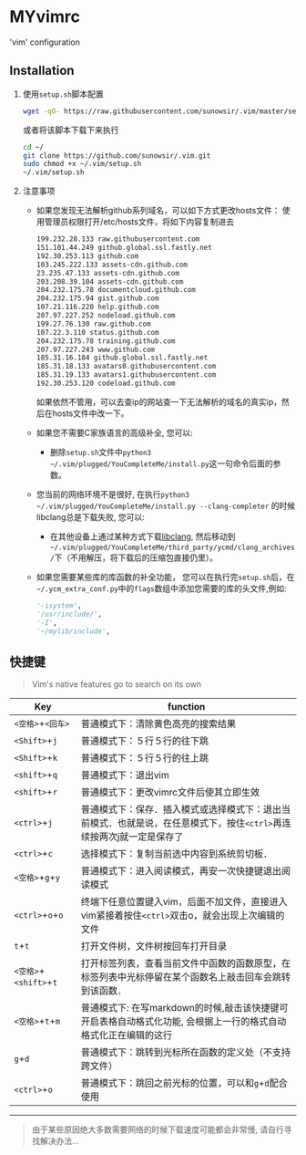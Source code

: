 # MYvimrc
'vim' configuration

## Installation

1.  使用`setup.sh`脚本配置

    ```bash
    wget -qO- https://raw.githubusercontent.com/sunowsir/.vim/master/setup.sh | sh -x
    ```
    或者将该脚本下载下来执行
    ```bash
    cd ~/
    git clone https://github.com/sunowsir/.vim.git 
    sudo chmod +x ~/.vim/setup.sh
    ~/.vim/setup.sh
    ```

    

2.  注意事项
    * 如果您发现无法解析github系列域名，可以如下方式更改hosts文件：
        使用管理员权限打开/etc/hosts文件，将如下内容复制进去
        ```bash
        199.232.28.133 raw.githubusercontent.com
        151.101.44.249 github.global.ssl.fastly.net 
        192.30.253.113 github.com 
        103.245.222.133 assets-cdn.github.com 
        23.235.47.133 assets-cdn.github.com 
        203.208.39.104 assets-cdn.github.com 
        204.232.175.78 documentcloud.github.com 
        204.232.175.94 gist.github.com 
        107.21.116.220 help.github.com 
        207.97.227.252 nodeload.github.com 
        199.27.76.130 raw.github.com 
        107.22.3.110 status.github.com 
        204.232.175.78 training.github.com 
        207.97.227.243 www.github.com 
        185.31.16.184 github.global.ssl.fastly.net 
        185.31.18.133 avatars0.githubusercontent.com 
        185.31.19.133 avatars1.githubusercontent.com
        192.30.253.120 codeload.github.com
        ```
        如果依然不管用，可以去查ip的网站查一下无法解析的域名的真实ip，然后在hosts文件中改一下。
        
    * 如果您不需要C家族语言的高级补全, 您可以:
        * 删除`setup.sh`文件中`python3 ~/.vim/plugged/YouCompleteMe/install.py`这一句命令后面的参数。
    * 您当前的网络环境不是很好, 在执行`python3 ~/.vim/plugged/YouCompleteMe/install.py --clang-completer` 的时候libclang总是下载失败, 您可以:
        * 在其他设备上通过某种方式下载[libclang](https://dl.bintray.com/ycm-core/libclang/libclang-9.0.0-x86_64-unknown-linux-gnu.tar.bz2), 
        然后移动到`~/.vim/plugged/YouCompleteMe/third_party/ycmd/clang_archives/`下（不用解压，将下载后的压缩包直接仍里）。
    * 如果您需要某些库的库函数的补全功能，
    您可以在执行完`setup.sh`后，在`~/.ycm_extra_conf.py`中的`flags`数组中添加您需要的库的头文件,例如:
        ```python
        '-isystem', 
        '/usr/include/', 
        '-I', 
        '~/mylib/include', 
        ```

## 快捷键

>   Vim's native features go to search on its own

| Key                    | function                                                                                                                                           |
| ---------------------- | ------------------------------------------------------------                                                                                       |
| `<空格>`+`<回车>`      | 普通模式下：清除黄色高亮的搜索结果                                                                                                                 |
| `<Shift>`+`j`          | 普通模式下：５行５行的往下跳                                                                                                                       |
| `<Shift>`+`k`          | 普通模式下：５行５行的往上跳                                                                                                                       |
| `<shift>`+`q`          | 普通模式下：退出vim                                                                                                                                |
| `<shift>`+`r`          | 普通模式下：更改vimrc文件后使其立即生效                                                                                                            |
| `<ctrl>`+`j`           | 普通模式下：保存．插入模式或选择模式下：退出当前模式．也就是说，在任意模式下，按住`<ctrl>`再连续按两次j就一定是保存了                             |
| `<ctrl>`+`c`           | 选择模式下：复制当前选中内容到系统剪切板．                                                                                                         |
| `<空格>`+`g`+`y`       | 普通模式下：进入阅读模式，再安一次快捷键退出阅读模式                                                                                               |
| `<ctrl>`+`o`+`o`       | 终端下任意位置键入vim，后面不加文件，直接进入vim紧接着按住`<ctrl>`双击o，就会出现上次编辑的文件                                                    |
| `t`+`t`                | 打开文件树，文件树按回车打开目录                                                                                                                   |
| `<空格>`+`<shift>`+`t` | 打开标签列表，查看当前文件中函数的函数原型，在标签列表中光标停留在某个函数名上敲击回车会跳转到该函数．                                             |
| `<空格>`+`t`+`m`       | 普通模式下: 在写markdown的时候,敲击该快捷键可开启表格自动格式化功能, 会根据上一行的格式自动格式化正在编辑的这行 |
| `g`+`d`                | 普通模式下：跳转到光标所在函数的定义处（不支持跨文件）                                                                                             |
| `<ctrl>`+`o`           | 普通模式下：跳回之前光标的位置，可以和`g`+`d`配合使用                                                                                              |



---

[libclang]: https://dl.bintray.com/ycm-core/libclang/libclang-9.0.0-x86_64-unknown-linux-gnu.tar.bz2
> 由于某些原因绝大多数需要网络的时候下载速度可能都会非常慢, 请自行寻找解决办法...


